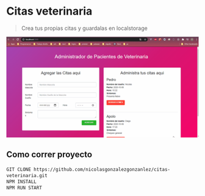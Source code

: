 # Citas veterinaria

> Crea tus propias citas y guardalas en localstorage

![imagen](https://github.com/nicolasgonzalezgonzanlez/citas-veterinaria/blob/master/news.gif?raw=true)

## Como correr proyecto

```
GIT CLONE https://github.com/nicolasgonzalezgonzanlez/citas-veterinaria.git
NPM INSTALL
NPM RUN START
```
